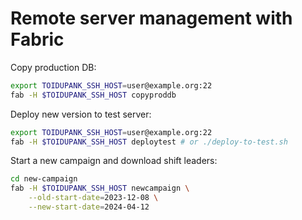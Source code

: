# Remote server management with Fabric

Copy production DB:

```sh
export TOIDUPANK_SSH_HOST=user@example.org:22
fab -H $TOIDUPANK_SSH_HOST copyproddb
```

Deploy new version to test server:

```sh
export TOIDUPANK_SSH_HOST=user@example.org:22
fab -H $TOIDUPANK_SSH_HOST deploytest # or ./deploy-to-test.sh
```

Start a new campaign and download shift leaders:

```sh
cd new-campaign
fab -H $TOIDUPANK_SSH_HOST newcampaign \
    --old-start-date=2023-12-08 \
    --new-start-date=2024-04-12
```
